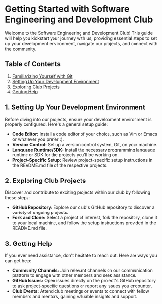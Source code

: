 # Getting Started with Software Engineering and Development Club

Welcome to the Software Engineering and Development Club! This guide will help you kickstart your journey with us, providing essential steps to set up your development environment, navigate our projects, and connect with the community.

## Table of Contents

1. [Familiarizing Yourself with Git](#familiarizing-yourself-with-git)
2. [Setting Up Your Development Environment](#setting-up-your-development-environment)
3. [Exploring Club Projects](#exploring-club-projects)
4. [Getting Help](#getting-help)

## 1. Setting Up Your Development Environment

Before diving into our projects, ensure your development environment is properly configured. Here's a general setup guide:

- **Code Editor:** Install a code editor of your choice, such as Vim or Emacs or whatever you prefer :).
- **Version Control:** Set up a version control system, Git, on your machine.
- **Language Runtime/SDK:** Install the necessary programming language runtime or SDK for the projects you'll be working on.
- **Project-Specific Setup:** Review project-specific setup instructions in the README.md file of the respective projects.

## 2. Exploring Club Projects

Discover and contribute to exciting projects within our club by following these steps:

- **GitHub Repository:** Explore our club's GitHub repository to discover a variety of ongoing projects.
- **Fork and Clone:** Select a project of interest, fork the repository, clone it to your local machine, and follow the setup instructions provided in the README.md file.

## 3. Getting Help

If you ever need assistance, don't hesitate to reach out. Here are ways you can get help:

- **Community Channels:** Join relevant channels on our communication platform to engage with other members and seek assistance.
- **GitHub Issues:** Open issues directly on the project's GitHub repository to ask project-specific questions or report any issues you encounter.
- **Club Events:** Attend club meetings or events to connect with fellow members and mentors, gaining valuable insights and support.
